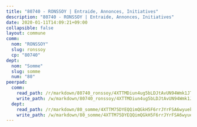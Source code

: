 ```yaml
---
title: "80740 - RONSSOY | Entraide, Annonces, Initiatives"
description: "80740 - RONSSOY | Entraide, Annonces, Initiatives"
date: 2020-01-11T14:09:21+09:00
collapsible: false
layout: commune
comm:
  nom: "RONSSOY"
  slug: ronssoy
  cp: "80740"
dept:
  nom: "Somme"
  slug: somme
  num: "80"
peerpad:
  comm:
    read_path: /r/markdown/80740_ronssoy/4XTTMDiun4ug5bLDJtAvUN94Wmk1JTW1tHJNKwcJoiuup44Tf
    write_path: /w/markdown/80740_ronssoy/4XTTMDiun4ug5bLDJtAvUN94Wmk1JTW1tHJNKwcJoiuup44Tf-K3TgUzXecCttkjzXByLkaGf2To1hUkWBhBdEA2r1k7PFx5gPMAQ1KFk9ULV6z2uvmQTRYWePkLLmrsCXwbK11VRxAwxsAdmRHBCQS2UUTUxCLZamqkH88vw5eXCf1nWsFueKZYUd
  dept:
    read_path: /r/markdown/80_somme/4XTTM75DYEQQimQGkH5F6rrJYrFSA6wyuekdgioEx7v45YjSw
    write_path: /w/markdown/80_somme/4XTTM75DYEQQimQGkH5F6rrJYrFSA6wyuekdgioEx7v45YjSw-K3TgTuB1DbUNHuFo9Fhh6JTUriPx8E5izGkmw9RSNTjUtMFPoZhqqp87szE8th3EytWSHGdhUuQUPjam8aJZh1SdH8pL3ibgUbMdNhU17kjAmSa49LMB2GjXvVwDVurE8mgce3XM
---
```


